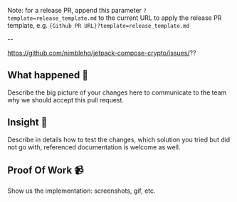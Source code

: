 Note: for a release PR, append this parameter `?template=release_template.md` to the current URL to apply the release PR template, e.g. `{Github PR URL}?template=release_template.md`

--

https://github.com/nimblehq/jetpack-compose-crypto/issues/??

## What happened 👀

Describe the big picture of your changes here to communicate to the team why we should accept this pull request.

## Insight 📝

Describe in details how to test the changes, which solution you tried but did not go with, referenced documentation is welcome as well.

## Proof Of Work 📹

Show us the implementation: screenshots, gif, etc.
